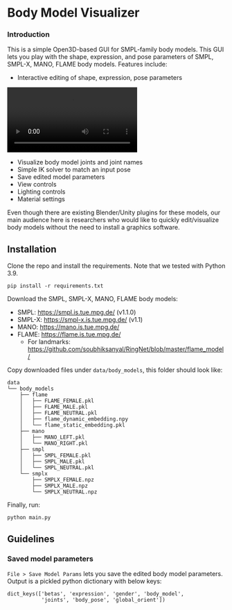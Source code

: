 # Body Model Visualizer

### Introduction

This is a simple Open3D-based GUI for SMPL-family body models. This GUI lets you
play with the shape, expression, and pose parameters of SMPL, SMPL-X, MANO, FLAME
body models. Features include:

- Interactive editing of shape, expression, pose parameters

![video_1](./data/assets/01_model_editing_edit.mp4)

- Visualize body model joints and joint names
- Simple IK solver to match an input pose
- Save edited model parameters
- View controls
- Lighting controls
- Material settings

Even though there are existing Blender/Unity plugins for these models, our main
audience here is researchers who would like to quickly edit/visualize body models
without the need to install a graphics software.


## Installation

Clone the repo and install the requirements. Note that we tested with Python 3.9.

```shell
pip install -r requirements.txt
```

Download the SMPL, SMPL-X, MANO, FLAME body models:

- SMPL: https://smpl.is.tue.mpg.de/ (v1.1.0)
- SMPL-X: https://smpl-x.is.tue.mpg.de/ (v1.1)
- MANO: https://mano.is.tue.mpg.de/
- FLAME: https://flame.is.tue.mpg.de/
  - For landmarks: https://github.com/soubhiksanyal/RingNet/blob/master/flame_model/

Copy downloaded files under `data/body_models`, this folder should look like:

```shell
data
└── body_models
    ├── flame
    │   ├── FLAME_FEMALE.pkl
    │   ├── FLAME_MALE.pkl
    │   ├── FLAME_NEUTRAL.pkl
    │   ├── flame_dynamic_embedding.npy
    │   └── flame_static_embedding.pkl
    ├── mano
    │   ├── MANO_LEFT.pkl
    │   └── MANO_RIGHT.pkl
    ├── smpl
    │   ├── SMPL_FEMALE.pkl
    │   ├── SMPL_MALE.pkl
    │   └── SMPL_NEUTRAL.pkl
    └── smplx
        ├── SMPLX_FEMALE.npz
        ├── SMPLX_MALE.npz
        └── SMPLX_NEUTRAL.npz

```

Finally, run:
```shell
python main.py
```

## Guidelines

### Saved model parameters
`File > Save Model Params` lets you save the edited body model parameters. Output is a pickled
python dictionary with below keys:
```shell
dict_keys(['betas', 'expression', 'gender', 'body_model', 
           'joints', 'body_pose', 'global_orient'])
```
